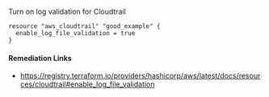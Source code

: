 
Turn on log validation for Cloudtrail

```hcl
resource "aws_cloudtrail" "good_example" {
  enable_log_file_validation = true
}
```

#### Remediation Links
 - https://registry.terraform.io/providers/hashicorp/aws/latest/docs/resources/cloudtrail#enable_log_file_validation

